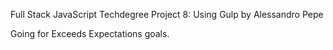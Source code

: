 Full Stack JavaScript Techdegree Project 8: Using Gulp by Alessandro Pepe

Going for Exceeds Expectations goals.
